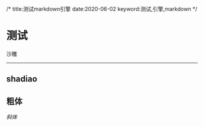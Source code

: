 /*
title:测试markdown引擎
date:2020-06-02
keyword:测试,引擎,markdown
*/

# 测试
沙雕
***
## shadiao
**粗体**
---
*斜体*